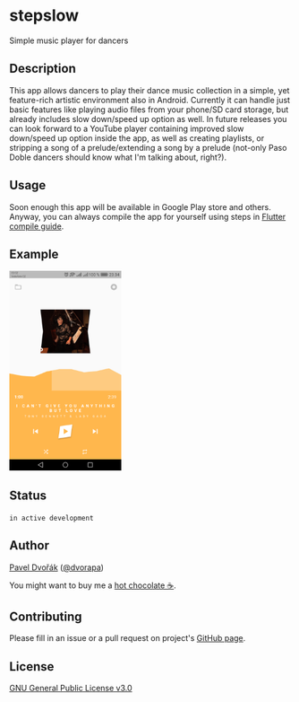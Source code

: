 # stepslow
Simple music player for dancers

## Description
This app allows dancers to play their dance music collection in a simple,
yet feature-rich artistic environment also in Android. Currently it can handle
just basic features like playing audio files from your phone/SD card storage,
but already includes slow down/speed up option as well. In future releases
you can look forward to a YouTube player containing improved slow down/speed up
option inside the app, as well as creating playlists, or stripping a song
of a prelude/extending a song by a prelude (not-only Paso Doble dancers should
know what I'm talking about, right?).

## Usage
Soon enough this app will be available in Google Play store and others. Anyway,
you can always compile the app for yourself using steps
in [Flutter compile guide](https://flutter.dev/docs/deployment/android).

## Example
<img src="https://raw.githubusercontent.com/dvorapa/stepslow/master/screenshot.png" alt="Screenshot of app" width="200" />

## Status
`in active development`

## Author
[Pavel Dvořák](https://www.dvorapa.cz)
([@dvorapa](https://twitter.com/dvorapa))

You might want to buy me a [hot chocolate ☕](https://paypal.me/dvorapa).

## Contributing
Please fill in an issue or a pull request on project's
[GitHub page](https://github.com/dvorapa/stepslow).

## License
[GNU General Public License v3.0](
https://github.com/dvorapa/stepslow/blob/master/LICENSE)
